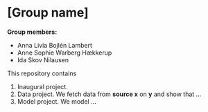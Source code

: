 # \[Group name\]

**Group members:**
- Anna Livia Bojlén Lambert
- Anne Sophie Warberg Hækkerup
- Ida Skov Nilausen

This repository contains  
1. Inaugural project. 
2. Data project. We fetch data from **source x** on **y** and show that ...
3. Model project. We model ...

